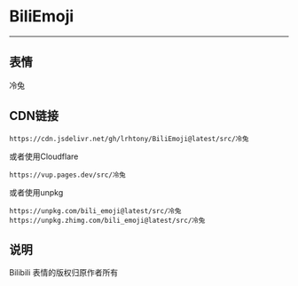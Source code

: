 # BiliEmoji
---
## 表情
冷兔
## CDN链接
```
https://cdn.jsdelivr.net/gh/lrhtony/BiliEmoji@latest/src/冷兔
```
或者使用Cloudflare
```
https://vup.pages.dev/src/冷兔
```
或者使用unpkg
```
https://unpkg.com/bili_emoji@latest/src/冷兔
https://unpkg.zhimg.com/bili_emoji@latest/src/冷兔
```
## 说明
Bilibili 表情的版权归原作者所有
